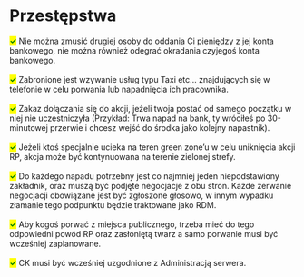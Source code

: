 # Przestępstwa

<mark style="color:green;">**✓**</mark> Nie można zmusić drugiej osoby do oddania Ci pieniędzy z jej konta bankowego, nie można również odegrać okradania czyjegoś konta&#x20;bankowego.\
\
<mark style="color:green;">**✓**</mark> Zabronione jest wzywanie usług typu Taxi etc… znajdujących się w telefonie w celu porwania lub napadnięcia ich pracownika.\
\
<mark style="color:green;">**✓**</mark> Zakaz dołączania się do akcji, jeżeli twoja postać od samego początku w niej nie uczestniczyła (Przykład: Trwa napad na bank, ty wróciłeś po&#x20;30-minutowej przerwie i chcesz wejść do środka jako kolejny napastnik).\
\
<mark style="color:green;">**✓**</mark> Jeżeli ktoś specjalnie ucieka na teren green zone’u w celu uniknięcia akcji RP, akcja może być kontynuowana na terenie zielonej strefy.\
\
<mark style="color:green;">**✓**</mark> Do każdego napadu potrzebny jest co najmniej jeden niepodstawiony zakładnik, oraz muszą być podjęte negocjacje z obu stron. Każde&#x20;zerwanie negocjacji obowiązane jest być zgłoszone głosowo, w innym wypadku złamanie tego podpunktu będzie traktowane jako RDM.\
\
<mark style="color:green;">**✓**</mark> Aby kogoś porwać z miejsca publicznego, trzeba mieć do tego odpowiedni powód RP oraz zasłoniętą twarz a samo porwanie musi być&#x20;wcześniej zaplanowane.\
\
<mark style="color:green;">**✓**</mark> CK musi być wcześniej uzgodnione z Administracją serwera.
